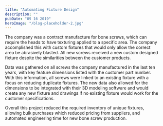 ```yaml
---
title: "Automating Fixture Design"
description: ""
pubDate: "09 16 2019"
heroImage: "/blog-placeholder-2.jpg"
---
```


The company was a contract manufacture for bone screws, which can require the heads to have texturing applied to a specific area. The company accomplished this with custom fixtures that would only allow the correct area be abrasively blasted.  All new screws received a new custom designed fixture despite the similarities between the customer products.

Data was gathered on all screws the company manufactured in the last ten years, with key feature dimensions listed with the customer part number. With this information, all screws were linked to an existing fixture with a focus on reducing duplicate fixtures. The new data also allowed for the dimensions to be integrated with their 3D modeling software and would create any new fixture and drawings if no existing fixture would work for the customer specifications.

Overall this project reduced the required inventory of unique fixtures, allowing bulk purchases which reduced pricing from suppliers, and automated engineering time for new bone screw production.
